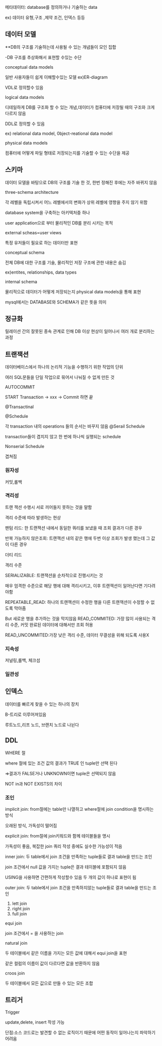 메타데이터: database를 정의하거나 기술하는 data

ex) 데이터 유형,구조 ,제약 조건, 인덱스 등등

## 데이터 모델

**DB의 구조를 기술하는데 사용될 수 있는 개념들이 모인 집합

-DB 구조를 추상화해서 표현할 수있는 수단

conceptual data models

일반 사용자들이 쉽게 이해할수있는 모델 ex)ER-diagram

VDL로 정의할수 있음

logical data models

디테일하게 DB를 구조화 할 수 있는 개념,데이터가 컴퓨터에 저장될 때의 구조와 크게 다르지 않음

DDL로 정의할 수 있음

ex) relational data model, 0bject-reational data model

physical data models

컴퓨터에 어떻게 파일 형태로 저장되는지를 기술할 수 있는 수단을 제공

## 스키마

데이터 모델을 바탕으로 DB의 구조를 기술 한 것, 한번 정해진 후에는 자주 바뀌지 않음

three-schema architecture

각 레벨을 독립시켜서 어느 레벨에서의 변화가 상위 레벨에 영향을 주지 않기 위함

database system을 구축하는 아키텍처중 하나

user application으로 부터 물리적인 DB를 분리 시키는 목적

external scheas=user views

특정 유저들이 필요로 하는 데이터만 표현

conceptual schema

전체 DB에 대한 구조를 기술, 물리적인 저장 구조에 관한 내용은 숨김

ex)entites, relationships, data types

internal schema

물리적으로 데이터가 어떻게 저장되는지 physical data models을 통해 표현

mysql에서는 DATABASE와 SCHEMA가 같은 뜻을 의미

## 정규화

릴레이션 간의 잘못된 종속 관계로 인해 DB 이상 현상이 일어나서 여러 개로 분리하는 과정

## 트랜잭션

데이터베이스에서 하나의 논리적 기능을 수행하기 위한 작업의 단위

여러 SQL문들을 단일 작업으로 묶어서 나눠질 수 없게 만든 것

AUTOCOMMIT

START Transaction →   xxx  → Commit 하면 끝

@Transactinal

@Schedule

각 transaction 내의 operations 들의 순서는 바꾸지 않음
@Serail Schedule

transaction들이 겹치지 않고 한 번에 하나씩 실행되는 schedule

Nonserial Schedule

겹쳐짐

### 원자성

커밋,롤백

### 격리성

트랜 잭션 수행시 서로 끼어들지 못하는 것을 말함

격리 수준에 따라 발생하는 현상

팬텀 리드: 한 트랜잭션 내에서 동일한 쿼리를 보냈을 때 조회 결과가 다른 경우

반복 가능하지 않은조회: 트랜잭션 내의 같은 행에 두번 이상 조회가 발생 했는데 그 값이 다른 경우

더티 리드

격리 수준

SERIALIZABLE: 트랜잭션을 순차적으로 진행시키는 것

매우 엄격한 수준으로 해당 행에 대해 격리시키고, 이후 트랜잭션이 일어난다면 기다려야함

REPEATABLE_READ: 하나의 트랜잭션이 수정한 행을 다른 트랜잭션이 수정할 수 없도록 막아줌

But 새로운 행을 추가하는 것을 막지않음
READ_COMMITED: 가장 많이 사용되는 격리 수준, 커밋 완료된 데이터에 대해서만 조회 허용

READ_UNCOMMITED:가장 낮은 격리 수준, 데이터 무결성을 위해 되도록 사용X

### 지속성

저널링,롤백, 체크섬

### 일관성

## 인덱스

데이터를 빠르게 찾을 수 있는 하나의 장치

B-트리로 이루어져있음

루트노드,리프 노드, 브랜치 노드로 나뉜다

## DDL

WHERE 절

where 절에 있는 조건 값의 결과가 TRUE 인 tuple만 선택 된다

⇒결과가 FALSE거나 UNKNOWN이면 tuple은 선택되지 않음

NOT in과 NOT EXISTS의 차이

### 조인

implicit join: from절에는 table만 나열하고 where절에 join condition을 명시하는 방식

오래된 방식, 가독성이 떨어짐

explicit join: from절에 join키워드와 함께 테이블들을 명시

가독성이 좋음, 복잡한 join 쿼리 작성 중에도 실수한 가능성이 적음

inner join: 두 table에서 join 조건을 만족하는 tuple들로 결과 table을 만드는 조인

join 조건에서 null 값을 가지는 tuple은 결과 테이블에 포함되지 않음

USING을 사용하면 간편하게 작성할수 있음 두 개의 값이 하나로 표현이 됨

outer join: 두 table에서 join 조건을 만족하지않는 tuple들로 결과 table을 만드는 조인

1. lett join
2. right join
3. full join

equi join

join 조건에서 = 을 사용하는 join

natural join

두 테이블에서 같은 이름을 가지는 모든 값에 대해서 equi join을 표현

같은 컬럼의 이름이 값이 다르다면 값을 반환하지 않음

croos join

두 테이블에서 모든 값으로 만들 수 있는 모든 조합

## 트리거

Trigger

update,delete, insert 작성 가능

단점:소스 코드로는 발견할 수 없는 로직이기 때문에 어떤 동작이 일어나는지 파악하기 어려움